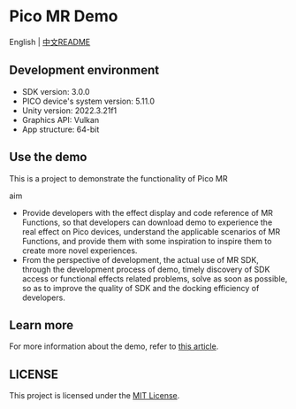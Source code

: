 # Pico MR Demo
English | [中文README](./README.zh_CN.md)

## Development environment

- SDK version: 3.0.0
- PICO device's system version: 5.11.0
- Unity version: 2022.3.21f1
- Graphics API: Vulkan
- App structure: 64-bit

## Use the demo

This is a project to demonstrate the functionality of Pico MR

aim

- Provide developers with the effect display and code reference of MR Functions, so that developers can download demo to experience the real effect on Pico devices, understand the applicable scenarios of MR Functions, and provide them with some inspiration to inspire them to create more novel experiences.
- From the perspective of development, the actual use of MR SDK, through the development process of demo, timely discovery of SDK access or functional effects related problems, solve as soon as possible, so as to improve the quality of SDK and the docking efficiency of developers.

## Learn more

For more information about the demo, refer to [this article]().

## LICENSE
This project is licensed under the [MIT License](./License.md).
